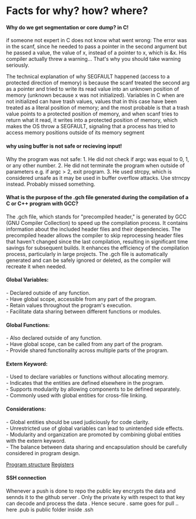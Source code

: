 <html><body>

<h1>Facts for <strong>why? how? where?</strong></h1>

  <h4>Why do we get segmentation or core dump? in C!</h4>
<p>if someone not expert in C does not know what went wrong:
The error was in the scanf, since he needed to pass a pointer in the second argument but he passed a value, the value of x, instead of a pointer to x, which is &x. His compiler actually threw a warning... That's why you should take warning seriously.

The technical explanation of why SEGFAULT happened (access to a protected direction of memory) is because the scanf treated the second arg as a pointer and tried to write its read value into an unknown position of memory (unknown because x was not initialized). Variables in C when are not initialized can have trash values, values that in this case have been treated as a literal position of memory; and the most probable is that a trash value points to a protected position of memory, and when scanf tries to return what it read, it writes into a protected position of memory, which makes the OS throw a SEGFAULT, signaling that a process has tried to access memory positions outside of its memory segment</p>

<h4>why using buffer is not safe or recieving input!</h4>
<p>Why the program was not safe:
1. He did not check if argc was equal to 0, 1, or any other number.
2. He did not terminate the program when outside of parameters e.g. if argc > 2, exit program.
3. He used strcpy, which is considered unsafe as it may be used in buffer overflow attacks. Use strncpy instead.
Probably missed something.</p>

<h4>What is the purpose of the .gch file generated during the compilation of a C or C++ program with GCC?</h4>
<p>The .gch file, which stands for "precompiled header," is generated by GCC (GNU Compiler Collection) to speed up the compilation process. It contains information about the included header files and their dependencies. The precompiled header allows the compiler to skip reprocessing header files that haven't changed since the last compilation, resulting in significant time savings for subsequent builds. It enhances the efficiency of the compilation process, particularly in large projects. The .gch file is automatically generated and can be safely ignored or deleted, as the compiler will recreate it when needed.</p>
<h4>Global Variables:</h4>
<p>
  - Declared outside of any function.<br>
  - Have global scope, accessible from any part of the program.<br>
  - Retain values throughout the program's execution.<br>
  - Facilitate data sharing between different functions or modules.
</p>

<h4>Global Functions:</h4>
<p>
  - Also declared outside of any function.<br>
  - Have global scope, can be called from any part of the program.<br>
  - Provide shared functionality across multiple parts of the program.
</p>

<h4>Extern Keyword:</h4>
<p>
  - Used to declare variables or functions without allocating memory.<br>
  - Indicates that the entities are defined elsewhere in the program.<br>
  - Supports modularity by allowing components to be defined separately.<br>
  - Commonly used with global entities for cross-file linking.
</p>

<h4>Considerations:</h4>
<p>
  - Global entities should be used judiciously for code clarity.<br>
  - Unrestricted use of global variables can lead to unintended side effects.<br>
  - Modularity and organization are promoted by combining global entities with the extern keyword.<br>
  - The balance between data sharing and encapsulation should be carefully considered in program design.
</p>
<a href="https://www.geeksforgeeks.org/memory-layout-of-c-program/?ref=lbp">Program structure</a>
<a href="https://www.geeksforgeeks.org/understanding-register-keyword/?ref=lbp">Registers </a>

<h4>SSH connection</h4>
<p>Whenever a push is done to repo the public key encrypts the data and sennds it to the github server . Only the private ky with respect to that key can decode and process the data . Hence secure . same goes for pull .. here .pub is public folder inside .ssh </p>
</body></html>
